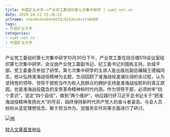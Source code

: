 ```yaml
---
title: 中国矿业大学->产业党工委组织第七次集中研学 | cumt.net.cn
date: 2019-10-31 15:36:22
urlname: c5ea9e2eab4e603dc8262ec8cefa8d88
tags: 
- 中国矿业大学
categories:
- cumt.net.cn
- 中国矿业大学
---
```

产业党工委组织第七次集中研学10月30日下午，产业党工委在综合楼519会议室组织第七次集中研学。会议由产业党工委副书记、纪工委书记刘国栋主持，处级干部、党工委委员参加了研学。第七次集中研学的主讲人是出版社副总编辑王德福同志。他以弘扬淮海战役精神为主题，生动回顾了淮海战役波澜壮阔的全过程，认为坚持党的领导、领导干部担当作为和人民群众的拥护支持是淮海战役胜利的真正原因，也是淮海战役蕴含的宝贵革命精神和时代内涵。作为领导干部，必须树牢“四个意识”，坚定“四个自信”，做到“两个维护”，响应践行好习近平总书记关于“把淮海战役精神发扬光大”的号召，始终保持新时代共产党人的奋斗者姿态。与会人员纷纷从坚定理想信念、敢于担当作为、加强务实作风等方面进行了研讨。

![图](http://xwzx.cumt.edu.cn/_upload/article/images/c7/8b/e2863c3647ecab9a13c97139eb8b/e20d3239-af4c-4645-b22a-e1c567253f48.jpg)

[转入文章首发地址](http://xwzx.cumt.edu.cn/5b/09/c523a547593/page.htm)
